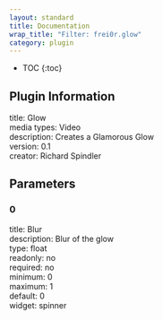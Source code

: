 ```yaml
---
layout: standard
title: Documentation
wrap_title: "Filter: frei0r.glow"
category: plugin
---
```

* TOC
{:toc}

## Plugin Information

title: Glow  
media types:
Video  
description: Creates a Glamorous Glow  
version: 0.1  
creator: Richard Spindler  

## Parameters

### 0

title: Blur    
description:
Blur of the glow  
type: float  
readonly: no  
required: no  
minimum: 0  
maximum: 1  
default: 0  
widget: spinner  


